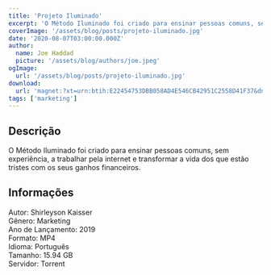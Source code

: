 ```yaml
---
title: 'Projeto Iluminado'
excerpt: 'O Método Iluminado foi criado para ensinar pessoas comuns, sem experiência, a trabalhar pela internet e transformar a vida dos que estão tristes com os seus ganhos financeiros.InformaçõesAutor: Shirleyson KaisserGênero: MarketingAno de Lançamento: 2019Formato'
coverImage: '/assets/blog/posts/projeto-iluminado.jpg'
date: '2020-08-07T03:00:00.000Z'
author:
  name: Joe Haddad
  picture: '/assets/blog/authors/joe.jpeg'
ogImage:
  url: '/assets/blog/posts/projeto-iluminado.jpg'
download:
  url: 'magnet:?xt=urn:btih:E22454753DBB058AD4E546CB42951C2558D41F37&dn=Projeto%20Iluminado%20-%20Kaisser&tr=udp%3a%2f%2ftracker.openbittorrent.com%3a1337%2fannounce&tr=udp%3a%2f%2ftracker.opentrackr.org%3a1337%2fannounce'
tags: ['marketing']
---
```

<h2>Descrição</h2>
<p></p><p>O Método Iluminado foi criado para ensinar pessoas comuns, sem experiência, a trabalhar pela internet e transformar a vida dos que estão tristes com os seus ganhos financeiros.</p><h2>Informações</h2><p>Autor: Shirleyson Kaisser<br/>Gênero: Marketing<br/>Ano de Lançamento: 2019<br/>Formato: MP4<br/>Idioma: Português<br/>Tamanho: 15.94 GB<br/>Servidor: Torrent</p>